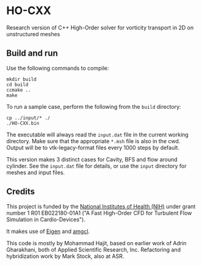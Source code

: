 # HO-CXX
Research version of C++ High-Order solver for vorticity transport in 2D on unstructured meshes

## Build and run
Use the following commands to compile:

    mkdir build
    cd build
    ccmake ..
    make

To run a sample case, perform the following from the `build` directory:

    cp ../input/* ./
    ./HO-CXX.bin

The executable will always read the `input.dat` file in the current working directory. Make sure that the appropriate `*.msh` file is also in the cwd. Output will be to vtk-legacy-format files every 1000 steps by default.

This version makes 3 distinct cases for Cavity, BFS and flow around cylinder. See the `input.dat` file for details, or use the `input` directory for meshes and input files.

## Credits
This project is funded by the [National Institutes of Health (NIH)](https://www.nih.gov/) under grant number 1 R01 EB022180-01A1 ("A Fast High-Order CFD for Turbulent Flow Simulation in Cardio-Devices").

It makes use of [Eigen](http://eigen.tuxfamily.org/) and [amgcl](https://github.com/ddemidov/amgcl).

This code is mostly by Mohammad Hajit, based on earlier work of Adrin Gharakhani, both
of Applied Scientific Research, Inc. Refactoring and hybridization work by Mark Stock, also at ASR.

